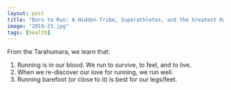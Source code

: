 ```yaml
---
layout: post
title: "Born to Run: A Hidden Tribe, Superathletes, and the Greatest Race the World Has Never Seen"
image: "2019-23.jpg"
tags: [health]
---
```


From the Tarahumara, we learn that:

1. Running is in our blood. We run to survive, to feel, and to live.
2. When we re-discover our love for running, we run well.
3. Running barefoot (or close to it) is best for our legs/feet.
